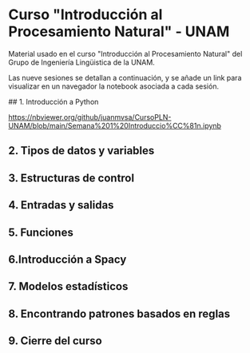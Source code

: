 # Curso "Introducción al Procesamiento Natural" - UNAM
Material usado en el curso "Introducción al Procesamiento Natural" del Grupo de Ingeniería Lingüistica de la UNAM.

Las nueve sesiones se detallan a continuación, y se añade un link para visualizar en un navegador la notebook asociada a cada sesión.

## 1. Introducción a Python

https://nbviewer.org/github/juanmvsa/CursoPLN-UNAM/blob/main/Semana%201%20Introduccio%CC%81n.ipynb

## 2. Tipos de datos y variables
## 3. Estructuras de control
## 4. Entradas y salidas
## 5. Funciones
## 6.Introducción a Spacy
## 7. Modelos estadísticos
## 8. Encontrando patrones basados en reglas
## 9. Cierre del curso

